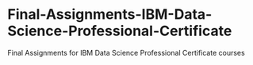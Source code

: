 # Final-Assignments-IBM-Data-Science-Professional-Certificate
Final Assignments for IBM Data Science Professional Certificate courses
